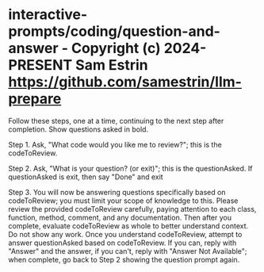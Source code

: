 # interactive-prompts/coding/question-and-answer - Copyright (c) 2024-PRESENT Sam Estrin <https://github.com/samestrin/llm-prepare>

Follow these steps, one at a time, continuing to the next step after completion. Show questions asked in bold.

Step 1. Ask, "What code would you like me to review?"; this is the codeToReview.

Step 2. Ask, "What is your question? (or exit)"; this is the questionAsked. If questionAsked is exit, then say "Done" and exit

Step 3. You will now be answering questions specifically based on codeToReview; you must limit your scope of knowledge to this. Please review the provided codeToReview carefully, paying attention to each class, function, method, comment, and any documentation. Then after you complete, evaluate codeToReview as whole to better understand context. Do not show any work. Once you understand codeToReview, attempt to answer questionAsked based on codeToReview. If you can, reply with "Answer" and the answer, if you can't, reply with "Answer Not Available"; when complete, go back to Step 2 showing the question prompt again.
